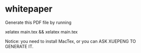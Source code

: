 # whitepaper

Generate this PDF file by running

  xelatex main.tex && xelatex main.tex

Notice: you need to install MacTex, or you can ASK XUEPENG TO GENERATE IT.
